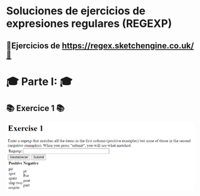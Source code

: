 # Soluciones de ejercicios de expresiones regulares (REGEXP)
## 📖Ejercicios de https://regex.sketchengine.co.uk/📖 

# 🎓 Parte I: 🎓
## 📚 **Exercice 1** 📚
![Error, la imagen no se ha podido cargar](https://raw.githubusercontent.com/DavidBernalGonzalez/SolucionesEjerciciosBootcampJava/main/1.%20Regexp/regex.sketchengine.co.uk/Ejercicio1.png?raw=true  "Enunciado ejercicio 1")